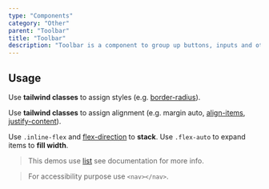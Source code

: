```yaml
---
type: "Components"
category: "Other"
parent: "Toolbar"
title: "Toolbar"
description: "Toolbar is a component to group up buttons, inputs and other content."
---
```


## Usage

Use **tailwind classes** to assign styles (e.g. [border-radius](https://tailwindcss.com/docs/border-radius)).

Use **tailwind classes** to assign alignment (e.g. margin auto, [align-items](https://tailwindcss.com/docs/align-items), [justify-content](https://tailwindcss.com/docs/justify-content)).

Use `.inline-flex` and [flex-direction](https://tailwindcss.com/docs/flex-direction) to **stack**. Use `.flex-auto` to expand items to **fill width**.

> This demos use [list](/components/list) see documentation for more info.

> For accessibility purpose use `<nav></nav>`.

<demo>
  <demoinline src="demos/components/toolbar/usage">
  </demoinline>
</demo>
